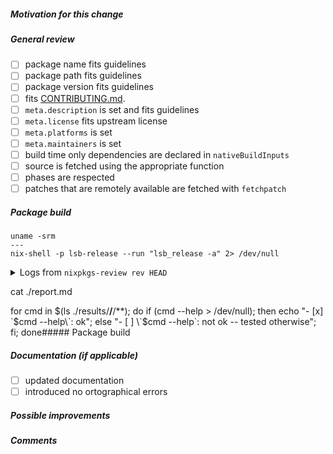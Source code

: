 <!--
This project's monthly turnover might well be beyond 1500 PRs. Since we are community driven,
let's do tit for tat: submitters are kindly asked to pick an open pull request for review.

Start with packages updates. They are relatively simple.
Since you'll be required to do those very steps below, it'll be easy.

Marvin needs_reviewer: https://github.com/NixOS/nixpkgs/pulls?q=is%3Apr+is%3Aopen+label%3Aneeds_reviewer+
Marvin needs_merger:   https://github.com/NixOS/nixpkgs/pulls?q=is%3Apr+is%3Aopen+label%3Aneeds_merger+
Reviewing guidelines:  https://hydra.nixos.org/job/nixpkgs/trunk/manual/latest/download/1/nixpkgs/manual.html#chap-reviewing-contributions
-->

##### Motivation for this change


##### General review

- [ ] package name fits guidelines
- [ ] package path fits guidelines
- [ ] package version fits guidelines
- [ ] fits [CONTRIBUTING.md](https://github.com/NixOS/nixpkgs/blob/master/.github/CONTRIBUTING.md).
- [ ] `meta.description` is set and fits guidelines
- [ ] `meta.license` fits upstream license
- [ ] `meta.platforms` is set
- [ ] `meta.maintainers` is set
- [ ] build time only dependencies are declared in `nativeBuildInputs`
- [ ] source is fetched using the appropriate function
- [ ] phases are respected
- [ ] patches that are remotely available are fetched with `fetchpatch`

##### Package build
<!-- Tip: pipe those commands through bash directly from your editor -->

```
uname -srm
---
nix-shell -p lsb-release --run "lsb_release -a" 2> /dev/null
```

<details>
<summary>Logs from <code>nixpkgs-review rev HEAD</code></summary>

```
nixpkgs-review rev HEAD

```
</details>

<!--
substitute this command by it's own output when run within the nipkgs-review shell
-->
cat ./report.md

<!--
substitute this command by it's own output when run within the nipkgs-review shell
and test "not ok" binaries manually
-->
for cmd in $(ls ./results/**/**/**); do if $($cmd --help > /dev/null); then echo "- [x] \`$cmd --help\`: ok"; else "- [ ] \`$cmd --help\`: not ok -- tested otherwise"; fi; done##### Package build

##### Documentation (if applicable)

- [ ] updated documentation
- [ ] introduced no ortographical errors

##### Possible improvements

##### Comments

